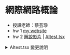 # 網際網路概論
- 授課老師：蔡芸琤
- hw 1  [my website](https://alisonnnnn88.github.io/introduction_to-_the-_internet_alison/)
- hw 2  [解說影片](https://youtu.be/0LIIIj9rs88)  | [AItest.tsx](https://github.com/alisonnnnn88/introduction_to-_the-_internet_alison/blob/main/AItest.tsx)
<details>
  <summary>AItest.tsx 變更說明</summary>

<br>

- ✅ **1. 函式名稱變更**  
  原本：`AItest` → 後來：`HealthAssistant`  
  **目的**：將聊天機器人改為有主題性的「健康助手」，功能定位更清楚。

- ✅ **2. starter 預設提示變更**  
  原本：'嗨！幫我測試一下台北旅遊的一日行程～'  
  後來：'嗨！我今天需要記得喝水和運動～'  
  **目的**：修改成與健康主題相關的開場訊息，強化角色定位。

- ✅ **3. 初始訊息（AI歡迎語）變更**  
  原本：'👋 這裡是 Gemini 小幫手，有什麼想聊的？'  
  後來：'👋 這裡是健康助手，我會幫你提醒喝水、運動等！'  
  **目的**：改成與「健康提醒」相關的歡迎語，更讓使用者知道這是一個專為健康設計的AI助手。

- ✅ **4. Markdown 支援方式變更**  
  → 修改 `renderMarkdownLike` 函式  
  原本：自行拆行渲染 div  
  後來：使用 `react-markdown` 套件處理 Markdown  
  ![image](https://github.com/user-attachments/assets/b068bb27-0989-492e-8a24-584a6c5a458e)  
  **目的**：讓 AI 回覆能支援 Markdown（例如粗體、標題、條列式等），改善訊息顯示效果。

- ✅ **5. 根據第 4 點，引入新套件**  
  `import ReactMarkdown from 'react-markdown';`

- ✅ **6. 提示句按鈕內容修改**  
  原本：  
  - 今天台北有什麼免費展覽？  
  - 幫我把這段英文翻成中文：Hello from Taipei!  
  - 寫一首關於捷運的短詩  
  後來：  
  - 今天需要喝水提醒  
  - 請建議我一天三餐  
  - 幫我安排一個簡單的運動計劃  
  **目的**：更貼近健康主題，也更讓使用者知道怎麼問 AI 健康助手。

- ✅ **7. 樣式變更：加入 emoji 字型**  
  ![image](https://github.com/user-attachments/assets/c49e30b6-a691-4b00-a5e4-e96a476f8402)  
  **目的**：使用表情符號清楚標示重點文字，讓使用者快速抓到重點建議。

- ✅ **8. 頁面標題修改**  
  原本：`Gemini Chat（直連 SDK，不經 proxy）`  
  後來：`健康助手（Gemini API）`  
  **目的**：在網頁最上面清楚標示 AI 助手名稱。

</details>
